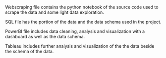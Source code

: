 Webscraping file contains the python notebook of the source code 
used to scrape the data and some light data exploration.

SQL file has the portion of the data and the data schema used in the project.

PowerBI file includes data cleaning, analysis and visualization with a dashboard 
as well as the data schema.

Tableau includes further analysis and visualization of the the data beside the
schema of the data.
